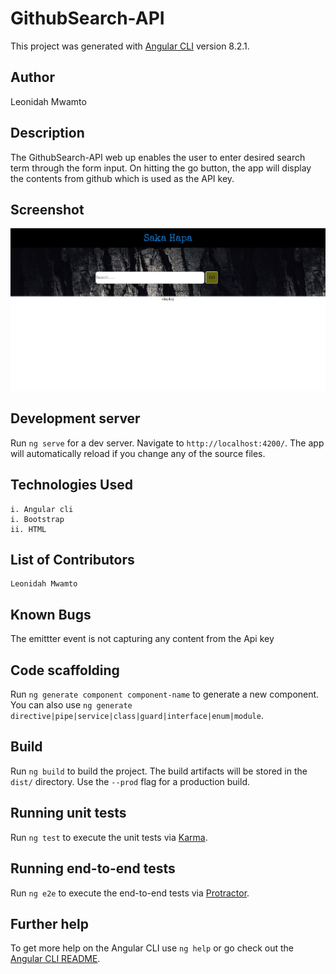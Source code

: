 # GithubSearch-API

This project was generated with [Angular CLI](https://github.com/angular/angular-cli) version 8.2.1.

## Author

Leonidah Mwamto

## Description

The GithubSearch-API web up enables the user to enter desired search term through the form input. On hitting the go button, the app will display the contents from github which is used as the API key.

## Screenshot

<img src="assets/screenshot.png" width="1000">

## Development server

Run `ng serve` for a dev server. Navigate to `http://localhost:4200/`. The app will automatically reload if you change any of the source files.

## Technologies Used
    i. Angular cli
    i. Bootstrap
    ii. HTML
    
## List of Contributors
    Leonidah Mwamto
    
## Known Bugs
  The emittter event is not capturing any content from the Api key

## Code scaffolding

Run `ng generate component component-name` to generate a new component. You can also use `ng generate directive|pipe|service|class|guard|interface|enum|module`.

## Build

Run `ng build` to build the project. The build artifacts will be stored in the `dist/` directory. Use the `--prod` flag for a production build.

## Running unit tests

Run `ng test` to execute the unit tests via [Karma](https://karma-runner.github.io).

## Running end-to-end tests

Run `ng e2e` to execute the end-to-end tests via [Protractor](http://www.protractortest.org/).

## Further help

To get more help on the Angular CLI use `ng help` or go check out the [Angular CLI README](https://github.com/angular/angular-cli/blob/master/README.md).
